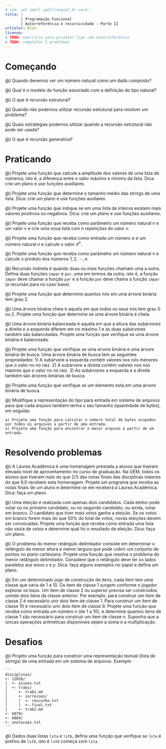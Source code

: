 ```yaml
---
# vim: set spell spelllang=pt_br sw=4:
title: |
       | Programação Funcional
       | Autorreferência e recursividade - Parte II
urlcolor: Blue
license:
# TODO: exercício para projetar tipo com autorreferência
# TODO: completar 5 problemas
---
```


# Começando

@) Quando devemos ver um número natural como um dado composto?

@) Qual é o modelo de função associado com a definição do tipo natural?

@) O que é recursão estrutural?

@) Quando não podemos utilizar recursão estrutural para resolver um problema?

@) Quais estratégias podemos utilizar quando a recursão estrutural não pode ser usada?

@) O que é recursão generativa?


# Praticando

<!-- Plano -->

@) Projete uma função que calcule a amplitude dos valores de uma lista de números, isto é, a diferença entre o valor máximo e mínimo da lista. Dica: crie um plano e use funções auxiliares.

@) Projete uma função que determine o tamanho médio das strings de uma lista. Dica: crie um plano e use funções auxilares.

@) Projete uma função que indique se em uma lista de inteiros existem mais valores positivos ou negativos. Dica: crie um plano e use funções auxiliares.


<!-- Números naturais -->

@) Projete uma função que receba como parâmetro um número natural $n$ e um valor $v$ e crie uma nova lista com $n$ repetições do valor $v$.

@) Projete uma função que receba como entrada um número $a$ e um número natural $n$ e calcule o valor $a^n$.

@) Projete uma função que receba como parâmetro um número natural $n$ e calcule o produto dos números $1, 2, \cdots, n$.

@) Recursão indireta é quando duas ou mais funções chamam uma a outra. Defina duas funções `impar` e `par`, uma em termos da outra, isto é, a função `impar` deve chamar a função `par` e a função `par` deve chama a função `impar` (a recursão para no caso base).


<!-- Árvores binárias -->

@) Projete uma função que determine quantos nós em uma árvore binária tem grau 2.

@) Uma árvore binária cheia é aquela em que todos os seus nós tem grau 0 ou 2. Projete uma função que determine se uma árvore binária é cheia.

@) Uma árvore binária balanceada é aquela em que a altura das subárvores a direita e a esquerda diferem em no máximo 1 e as duas subárvores também são balanceadas. Projete uma função que verifique se uma árvore binária é balanceada.

@) Projete uma função que verifique se uma árvore binária é uma árvore binária de busca. Uma árvore binária de busca tem as seguintes propriedades: 1) A subárvore a esquerda contém valores nos nós menores que o valor no nó raiz. 2) A subárvore a direita contém valores nos nós maiores que o valor no nó raiz. 3) As subárvores a esquerda e a direita também são árvores binárias de busca.

@) Projete uma função que verifique se um elemento está em uma árvore binária de busca.


<!-- Árvores -->

@) Modifique a representação do tipo para entrada em sistema de arquivos para que cada arquivo também tenha o seu tamanho (quantidade de bytes), em seguida:

    a) Projete uma função para calcular o número total de bytes ocupados por todos os arquivos a partir de uma entrada.
    a) Projete uma função para encontrar o maior arquivo a partir de um entrada.


# Resolvendo problemas

<!-- Funções auxiliares - plano -->

@) A Láurea Acadêmica é uma homenagem prestada a alunos que tiveram elevado nível de aproveitamento no curso de graduação. Na UEM, todos os alunos que tiveram mais do que 2/3 das notas finais das disciplinas maiores do que 9,0 recebem esta homenagem. Projete um programa que receba as notas finais de um aluno e determine se ele receberá a Láurea Acadêmica. Dica: faça um plano.

@) Uma eleição é realizada com apenas dois candidatos. Cada eleitor pode votar ou no primeiro candidato, ou no segundo candidato, ou ainda, votar em branco. O candidato que tiver mais votos ganha a eleição. Se os votos em branco forem mais do que 50% do total de votos, novas eleições devem ser convocadas. Projete uma função que receba como entrada uma lista não vazia de votos e determine qual foi o resultado da eleição. Dica: faça um plano.

@) O problema do menor retângulo delimitador consiste em determinar o retângulo de menor altura e menor largura que pode cobrir um conjunto de pontos no plano cartesiano. Projete uma função que resolva o problema do menor retângulo delimitador. Considere que o retângulo deve ter os lados paralelos aos eixos $x$ e $y$. Dica: faça alguns exemplos no papel e defina um plano.

@) Em um determinado jogo de construção de itens, cada item tem uma classe que varia de 1 a 10. Os item de classe 1 surgem conforme o jogador explorar os baús. Um item de classe 2 ou superior precisa ser construídos unindo dois itens da classe anterior. Por exemplo, para construir um item de classe 2 é necessário unir dois item de classe 1. Para construir um item de classe 10 é necessário unir dois item de classe 9. Projete uma função que receba como entrada um número $n$ (de 1 a 10), e determine quantos itens de classe 1 são necessário para construir um item de classe $n$. Suponha que a únicas operações aritméticas disponíveis sejam a soma e a multiplicação.


# Desafios

@) Projeto uma função para construir uma representação textual (lista de strings) de uma entrada em um sistema de arquivos. Exemplo

    ```
    disciplinas/
    +- 12026/
    |  +- alunos.txt
    |  +- trabs/
    |     +- trab1.md
    |     +- correcoes/
    |     |  +- rascunho.txt
    |     |  +- final.txt
    |     +- trab2.md
    +- 6879/
    +- 6884/
    +- anotacoes.txt
    ```

@) Dados duas listas `lsta` e `lstb`, defina uma função que verifique se `lsta` é prefixo de `lstb`, isto é `lstb` começa com `lsta`.
